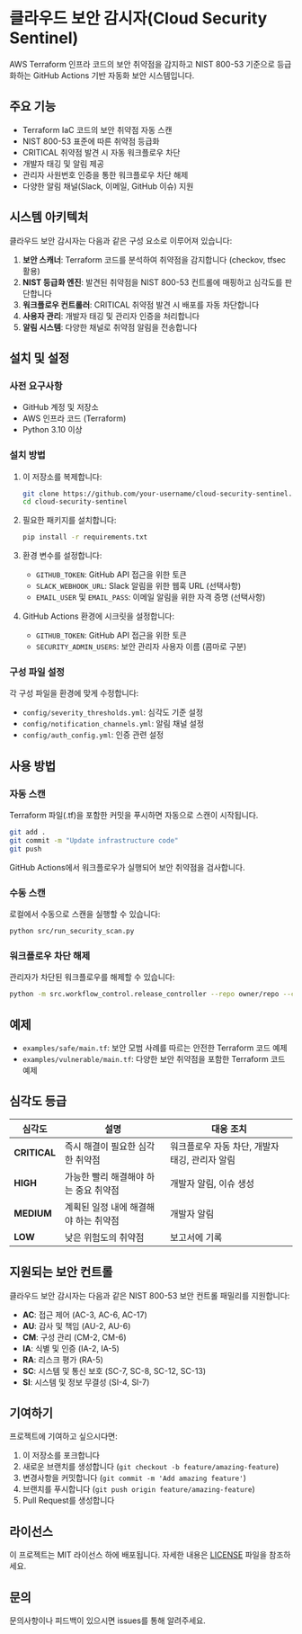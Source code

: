 # 클라우드 보안 감시자(Cloud Security Sentinel)

AWS Terraform 인프라 코드의 보안 취약점을 감지하고 NIST 800-53 기준으로 등급화하는 GitHub Actions 기반 자동화 보안 시스템입니다.

## 주요 기능

- Terraform IaC 코드의 보안 취약점 자동 스캔
- NIST 800-53 표준에 따른 취약점 등급화
- CRITICAL 취약점 발견 시 자동 워크플로우 차단
- 개발자 태깅 및 알림 제공
- 관리자 사원번호 인증을 통한 워크플로우 차단 해제
- 다양한 알림 채널(Slack, 이메일, GitHub 이슈) 지원

## 시스템 아키텍처

클라우드 보안 감시자는 다음과 같은 구성 요소로 이루어져 있습니다:

1. **보안 스캐너**: Terraform 코드를 분석하여 취약점을 감지합니다 (checkov, tfsec 활용)
2. **NIST 등급화 엔진**: 발견된 취약점을 NIST 800-53 컨트롤에 매핑하고 심각도를 판단합니다
3. **워크플로우 컨트롤러**: CRITICAL 취약점 발견 시 배포를 자동 차단합니다
4. **사용자 관리**: 개발자 태깅 및 관리자 인증을 처리합니다
5. **알림 시스템**: 다양한 채널로 취약점 알림을 전송합니다

## 설치 및 설정

### 사전 요구사항

- GitHub 계정 및 저장소
- AWS 인프라 코드 (Terraform)
- Python 3.10 이상

### 설치 방법

1. 이 저장소를 복제합니다:
   ```bash
   git clone https://github.com/your-username/cloud-security-sentinel.git
   cd cloud-security-sentinel
   ```

2. 필요한 패키지를 설치합니다:
   ```bash
   pip install -r requirements.txt
   ```

3. 환경 변수를 설정합니다:
   - `GITHUB_TOKEN`: GitHub API 접근을 위한 토큰
   - `SLACK_WEBHOOK_URL`: Slack 알림을 위한 웹훅 URL (선택사항)
   - `EMAIL_USER` 및 `EMAIL_PASS`: 이메일 알림을 위한 자격 증명 (선택사항)

4. GitHub Actions 환경에 시크릿을 설정합니다:
   - `GITHUB_TOKEN`: GitHub API 접근을 위한 토큰
   - `SECURITY_ADMIN_USERS`: 보안 관리자 사용자 이름 (콤마로 구분)

### 구성 파일 설정

각 구성 파일을 환경에 맞게 수정합니다:

- `config/severity_thresholds.yml`: 심각도 기준 설정
- `config/notification_channels.yml`: 알림 채널 설정
- `config/auth_config.yml`: 인증 관련 설정

## 사용 방법

### 자동 스캔

Terraform 파일(.tf)을 포함한 커밋을 푸시하면 자동으로 스캔이 시작됩니다.

```bash
git add .
git commit -m "Update infrastructure code"
git push
```

GitHub Actions에서 워크플로우가 실행되어 보안 취약점을 검사합니다.

### 수동 스캔

로컬에서 수동으로 스캔을 실행할 수 있습니다:

```bash
python src/run_security_scan.py
```

### 워크플로우 차단 해제

관리자가 차단된 워크플로우를 해제할 수 있습니다:

```bash
python -m src.workflow_control.release_controller --repo owner/repo --commit [commit-sha]
```

## 예제

- `examples/safe/main.tf`: 보안 모범 사례를 따르는 안전한 Terraform 코드 예제
- `examples/vulnerable/main.tf`: 다양한 보안 취약점을 포함한 Terraform 코드 예제

## 심각도 등급

| 심각도 | 설명 | 대응 조치 |
|--------|------|-----------|
| **CRITICAL** | 즉시 해결이 필요한 심각한 취약점 | 워크플로우 자동 차단, 개발자 태깅, 관리자 알림 |
| **HIGH** | 가능한 빨리 해결해야 하는 중요 취약점 | 개발자 알림, 이슈 생성 |
| **MEDIUM** | 계획된 일정 내에 해결해야 하는 취약점 | 개발자 알림 |
| **LOW** | 낮은 위험도의 취약점 | 보고서에 기록 |

## 지원되는 보안 컨트롤

클라우드 보안 감시자는 다음과 같은 NIST 800-53 보안 컨트롤 패밀리를 지원합니다:

- **AC**: 접근 제어 (AC-3, AC-6, AC-17)
- **AU**: 감사 및 책임 (AU-2, AU-6)
- **CM**: 구성 관리 (CM-2, CM-6)
- **IA**: 식별 및 인증 (IA-2, IA-5)
- **RA**: 리스크 평가 (RA-5)
- **SC**: 시스템 및 통신 보호 (SC-7, SC-8, SC-12, SC-13)
- **SI**: 시스템 및 정보 무결성 (SI-4, SI-7)

## 기여하기

프로젝트에 기여하고 싶으시다면:

1. 이 저장소를 포크합니다
2. 새로운 브랜치를 생성합니다 (`git checkout -b feature/amazing-feature`)
3. 변경사항을 커밋합니다 (`git commit -m 'Add amazing feature'`)
4. 브랜치를 푸시합니다 (`git push origin feature/amazing-feature`)
5. Pull Request를 생성합니다

## 라이선스

이 프로젝트는 MIT 라이선스 하에 배포됩니다. 자세한 내용은 [LICENSE](LICENSE) 파일을 참조하세요.

## 문의

문의사항이나 피드백이 있으시면 issues를 통해 알려주세요.